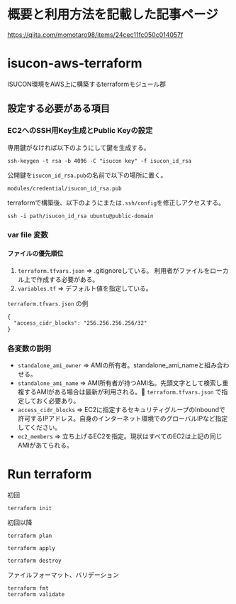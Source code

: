 # 概要と利用方法を記載した記事ページ

https://qiita.com/momotaro98/items/24cec11fc050c014057f

# isucon-aws-terraform

ISUCON環境をAWS上に構築するterraformモジュール郡

## 設定する必要がある項目

### EC2へのSSH用Key生成とPublic Keyの設定

専用鍵がなければ以下のようにして鍵を生成する。

```
ssh-keygen -t rsa -b 4096 -C "isucon key" -f isucon_id_rsa
```

公開鍵を`isucon_id_rsa.pub`の名前で以下の場所に置く。

```
modules/credential/isucon_id_rsa.pub
```

terraformで構築後、以下のようにまたは`.ssh/config`を修正しアクセスする。

```
ssh -i path/isucon_id_rsa ubuntu@public-domain
```

### var file 変数

#### ファイルの優先順位

1. `terraform.tfvars.json` => .gitignoreしている。 利用者がファイルをローカル上で作成する必要がある。
2. `variables.tf`          => デフォルト値を指定している。

`terraform.tfvars.json` の例

```
{
  "access_cidr_blocks": "256.256.256.256/32"
}
```

### 各変数の説明

* `standalone_ami_owner`  => AMIの所有者。standalone_ami_nameと組み合わせる。
* `standalone_ami_name`   => AMI所有者が持つAMI名。先頭文字として検索し重複するAMIがある場合は最新が利用される。 `terraform.tfvars.json` で指定しておく必要あり。
* `access_cidr_blocks`    => EC2に指定するセキュリティグループのInboundで許可するIPアドレス。自身のインターネット環境でのグローバルIPなど指定してください。
* `ec2_members`           => 立ち上げるEC2を指定。現状はすべてのEC2は上記の同じAMIがあてられる。

# Run terraform

初回

```
terraform init
```

初回以降

```
terraform plan
```

```
terraform apply
```

```
terraform destroy
```

ファイルフォーマット、バリデーション

```
terraform fmt
terraform validate
```
